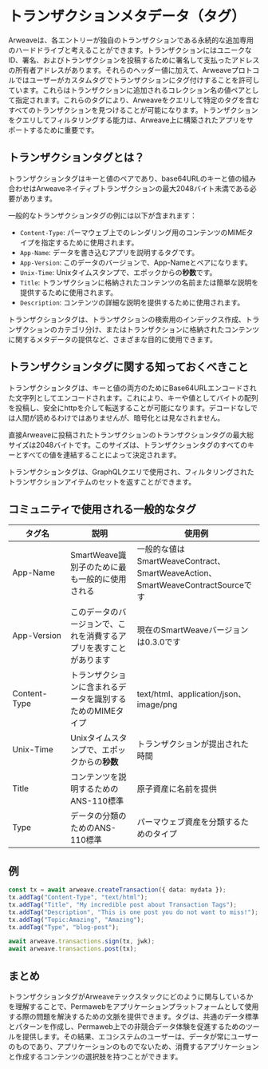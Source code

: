 # トランザクションメタデータ（タグ）

Arweaveは、各エントリーが独自のトランザクションである永続的な追加専用のハードドライブと考えることができます。トランザクションにはユニークなID、署名、およびトランザクションを投稿するために署名して支払ったアドレスの所有者アドレスがあります。それらのヘッダー値に加えて、Arweaveプロトコルではユーザーがカスタムタグでトランザクションにタグ付けすることを許可しています。これらはトランザクションに追加されるコレクション名の値ペアとして指定されます。これらのタグにより、Arweaveをクエリして特定のタグを含むすべてのトランザクションを見つけることが可能になります。トランザクションをクエリしてフィルタリングする能力は、Arweave上に構築されたアプリをサポートするために重要です。

## トランザクションタグとは？

トランザクションタグはキーと値のペアであり、base64URLのキーと値の組み合わせはArweaveネイティブトランザクションの最大2048バイト未満である必要があります。

一般的なトランザクションタグの例には以下が含まれます：

- `Content-Type`: パーマウェブ上でのレンダリング用のコンテンツのMIMEタイプを指定するために使用されます。
- `App-Name`: データを書き込むアプリを説明するタグです。
- `App-Version`: このデータのバージョンで、App-Nameとペアになります。
- `Unix-Time`: Unixタイムスタンプで、エポックからの**秒数**です。
- `Title`: トランザクションに格納されたコンテンツの名前または簡単な説明を提供するために使用されます。
- `Description`: コンテンツの詳細な説明を提供するために使用されます。

トランザクションタグは、トランザクションの検索用のインデックス作成、トランザクションのカテゴリ分け、またはトランザクションに格納されたコンテンツに関するメタデータの提供など、さまざまな目的に使用できます。

## トランザクションタグに関する知っておくべきこと

トランザクションタグは、キーと値の両方のためにBase64URLエンコードされた文字列としてエンコードされます。これにより、キーや値としてバイトの配列を投稿し、安全にhttpを介して転送することが可能になります。デコードなしでは人間が読めるわけではありませんが、暗号化とは見なされません。

直接Arweaveに投稿されたトランザクションのトランザクションタグの最大総サイズは2048バイトです。このサイズは、トランザクションタグのすべてのキーとすべての値を連結することによって決定されます。

トランザクションタグは、GraphQLクエリで使用され、フィルタリングされたトランザクションアイテムのセットを返すことができます。

## コミュニティで使用される一般的なタグ

| <div style="width:100px">タグ名</div> | 説明                                                                   | 使用例                                                                              |
| --------------------------------------- | --------------------------------------------------------------------- | ---------------------------------------------------------------------------------- |
| App-Name                                | SmartWeave識別子のために最も一般的に使用される                         | 一般的な値はSmartWeaveContract、SmartWeaveAction、SmartWeaveContractSourceです |
| App-Version                             | このデータのバージョンで、これを消費するアプリを表すことがあります   | 現在のSmartWeaveバージョンは0.3.0です                                              |
| Content-Type                            | トランザクションに含まれるデータを識別するためのMIMEタイプ             | text/html、application/json、image/png                                             |
| Unix-Time                               | Unixタイムスタンプで、エポックからの**秒数**                          | トランザクションが提出された時間                                                 |
| Title                                   | コンテンツを説明するためのANS-110標準                                 | 原子資産に名前を提供                                                              |
| Type                                    | データの分類のためのANS-110標準                                       | パーマウェブ資産を分類するためのタイプ                                            |

## 例

```ts
const tx = await arweave.createTransaction({ data: mydata });
tx.addTag("Content-Type", "text/html");
tx.addTag("Title", "My incredible post about Transaction Tags");
tx.addTag("Description", "This is one post you do not want to miss!");
tx.addTag("Topic:Amazing", "Amazing");
tx.addTag("Type", "blog-post");

await arweave.transactions.sign(tx, jwk);
await arweave.transactions.post(tx);
```
## まとめ

トランザクションタグがArweaveテックスタックにどのように関与しているかを理解することで、Permawebをアプリケーションプラットフォームとして使用する際の問題を解決するための文脈を提供できます。タグは、共通のデータ標準とパターンを作成し、Permaweb上での非競合データ体験を促進するためのツールを提供します。その結果、エコシステムのユーザーは、データが常にユーザーのものであり、アプリケーションのものでないため、消費するアプリケーションと作成するコンテンツの選択肢を持つことができます。